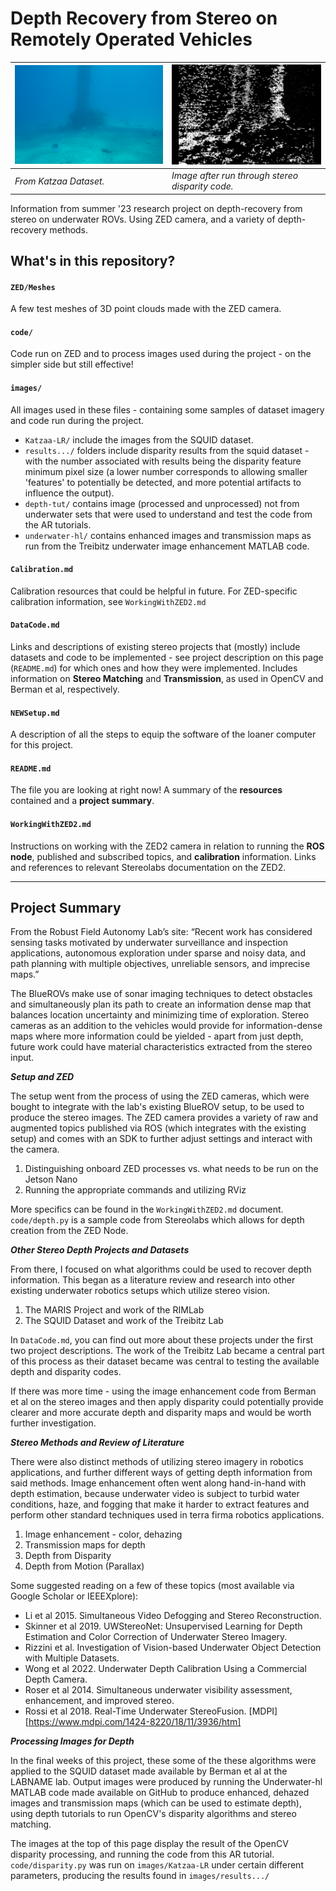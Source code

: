 # Depth Recovery from Stereo on Remotely Operated Vehicles

| ![Unprocessed left image - Katzaa Dataset 01, saved as jpg](images/KatzaaTEST_input.jpg) | ![Disparity from left image - Katzaa Dataset 01](images/results_200/disparity_SGBM_Katzaa01.png) |
| -- | -- |
| *From Katzaa Dataset.* | *Image after run through stereo disparity code.* |

Information from summer '23 research project on depth-recovery from stereo on underwater ROVs. Using ZED camera, and a variety of depth-recovery methods. 

## What's in this repository? 
#### `ZED/Meshes`
A few test meshes of 3D point clouds made with the ZED camera.

#### `code/`
Code run on ZED and to process images used during the project - on the simpler side but still effective! 

#### `images/`
All images used in these files - containing some samples of dataset imagery and code run during the project. 
 - `Katzaa-LR/` include the images from the SQUID dataset. 
 - `results.../` folders include disparity results from the squid dataset - with the number associated with results being the disparity feature minimum pixel size (a lower number corresponds to allowing smaller 'features' to potentially be detected, and more potential artifacts to influence the output). 
 - `depth-tut/` contains image (processed and unprocessed) not from underwater sets that were used to understand and test the code from the AR tutorials. 
 - `underwater-hl/` contains enhanced images and transmission maps as run from the Treibitz underwater image enhancement MATLAB code. 

#### `Calibration.md`
Calibration resources that could be helpful in future. For ZED-specific calibration information, see `WorkingWithZED2.md`

#### `DataCode.md`
Links and descriptions of existing stereo projects that (mostly) include datasets and code to be implemented - see project description on this page (`README.md`) for which ones and how they were implemented.  Includes information on **Stereo Matching** and **Transmission**, as used in OpenCV and Berman et al, respectively. 

#### `NEWSetup.md`
A description of all the steps to equip the software of the loaner computer for this project. 

#### `README.md`
The file you are looking at right now! A summary of the **resources** contained and a **project summary**. 

#### `WorkingWithZED2.md`
Instructions on working with the ZED2 camera in relation to running the **ROS node**, published and subscribed topics, and **calibration** information. Links and references to relevant Stereolabs documentation on the ZED2.

---

## Project Summary

From the Robust Field Autonomy Lab’s site: “Recent work has considered sensing tasks motivated by underwater surveillance and inspection applications, autonomous exploration under sparse and noisy data, and path planning with multiple objectives, unreliable sensors, and imprecise maps.” 

The BlueROVs make use of sonar imaging techniques to detect obstacles and simultaneously plan its path to create an information dense map that balances location uncertainty and minimizing time of exploration. Stereo cameras as an addition to the vehicles would provide for information-dense maps where more information could be yielded - apart from just depth, future work could have material characteristics extracted from the stereo input.

***Setup and ZED***

The setup went from the process of using the ZED cameras, which were bought to integrate with the lab's existing BlueROV setup, to be used to produce the stereo images. The ZED camera provides a variety of raw and augmented topics published via ROS (which integrates with the existing setup) and comes with an SDK to further adjust settings and interact with the camera. 
1. Distinguishing onboard ZED processes vs. what needs to be run on the Jetson Nano
2. Running the appropriate commands and utilizing RViz

More specifics can be found in the `WorkingWithZED2.md` document. `code/depth.py` is a sample code from Stereolabs which allows for depth creation from the ZED Node. 

***Other Stereo Depth Projects and Datasets***

From there, I focused on what algorithms could be used to recover depth information. This began as a literature review and research into other existing underwater robotics setups which utilize stereo vision. 
1. The MARIS Project and work of the RIMLab
2. The SQUID Dataset and work of the Treibitz Lab

In `DataCode.md`, you can find out more about these projects under the first two project descriptions. The work of the Treibitz Lab became a central part of this process as their dataset became was central to testing the available depth and disparity codes. 

If there was more time - using the image enhancement code from Berman et al on the stereo images and then apply disparity could potentially provide clearer and more accurate depth and disparity maps and would be worth further investigation. 

***Stereo Methods and Review of Literature***

There were also distinct methods of utilizing stereo imagery in robotics applications, and further different ways of getting depth information from said methods. Image enhancement often went along hand-in-hand with depth estimation, because underwater video is subject to turbid water conditions, haze, and fogging that make it harder to extract features and perform other standard techniques used in terra firma robotics applications. 
1. Image enhancement - color, dehazing
2. Transmission maps for depth
3. Depth from Disparity
4. Depth from Motion (Parallax)

Some suggested reading on a few of these topics (most available via Google Scholar or IEEEXplore): 

 - Li et al 2015. Simultaneous Video Defogging and Stereo Reconstruction.
 - Skinner et al 2019. UWStereoNet: Unsupervised Learning for Depth Estimation and Color Correction of Underwater Stereo Imagery.
 - Rizzini et al. Investigation of Vision-based Underwater Object Detection with Multiple Datasets.
 - Wong et al 2022. Underwater Depth Calibration Using a Commercial Depth Camera.
 - Roser et al 2014. Simultaneous underwater visibility assessment, enhancement, and improved stereo.
 - Rossi et al 2018. Real-Time Underwater StereoFusion. [MDPI][https://www.mdpi.com/1424-8220/18/11/3936/htm]

***Processing Images for Depth***

In the final weeks of this project, these some of the these algorithms were applied to the SQUID dataset made available by Berman et al at the LABNAME lab. Output images were produced by running the Underwater-hl MATLAB code made available on GitHub to produce enhanced, dehazed images and transmission maps (which can be used to estimate depth), using depth tutorials to run OpenCV's disparity algorithms and stereo matching. 

The images at the top of this page display the result of the OpenCV disparity processing, and running the code from this AR tutorial. `code/disparity.py` was run on `images/Katzaa-LR` under certain different parameters, producing the results found in `images/results.../`

